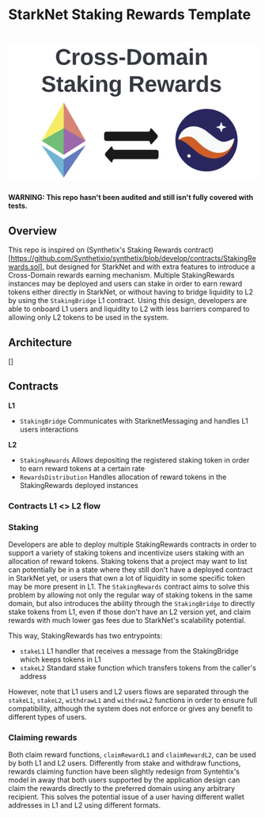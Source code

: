 # StarkNet Staking Rewards Template

# <img src="logo.png" alt="Cross-Domain Staking Rewards">

**WARNING: This repo hasn't been audited and still isn't fully covered with tests.**

## Overview

This repo is inspired on (Synthetix's Staking Rewards contract)[https://github.com/Synthetixio/synthetix/blob/develop/contracts/StakingRewards.sol], but designed for StarkNet and with extra features to introduce a Cross-Domain rewards earning mechanism. Multiple StakingRewards instances may be deployed and users can stake in order to earn reward tokens either directly in StarkNet, or without having to bridge liquidity to L2 by using the `StakingBridge` L1 contract. Using this design, developers are able to onboard L1 users and liquidity to L2 with less barriers compared to allowing only L2 tokens to be used in the system.

## Architecture

[]

## Contracts

**L1**

- `StakingBridge` Communicates with StarknetMessaging and handles L1 users interactions

**L2**

- `StakingRewards` Allows depositing the registered staking token in order to earn reward tokens at a certain rate
- `RewardsDistribution` Handles allocation of reward tokens in the StakingRewards deployed instances

### Contracts L1 <> L2 flow

### Staking

Developers are able to deploy multiple StakingRewards contracts in order to support a variety of staking tokens and incentivize users staking with an allocation of reward tokens. Staking tokens that a project may want to list can potentially be in a state where they still don't have a deployed contract in StarkNet yet, or users that own a lot of liquidity in some specific token may be more present in L1. The `StakingRewards` contract aims to solve this problem by allowing not only the regular way of staking tokens in the same domain, but also introduces the ability through the `StakingBridge` to directly stake tokens from L1, even if those don't have an L2 version yet, and claim rewards with much lower gas fees due to StarkNet's scalability potential.

This way, StakingRewards has two entrypoints:

- `stakeL1` L1 handler that receives a message from the StakingBridge which keeps tokens in L1
- `stakeL2` Standard stake function which transfers tokens from the caller's address

However, note that L1 users and L2 users flows are separated through the `stakeL1`, `stakeL2`, `withdrawL1` and `withdrawL2` functions in order to ensure full compatibility, although the system does not enforce or gives any benefit to different types of users.

### Claiming rewards

Both claim reward functions, `claimRewardL1` and `claimRewardL2`, can be used by both L1 and L2 users. Differently from stake and withdraw functions, rewards claiming function have been slightly redesign from Syntehtix's model in away that both users supported by the application design can claim the rewards directly to the preferred domain using any arbitrary recipient. This solves the potential issue of a user having different wallet addresses in L1 and L2 using different formats.
